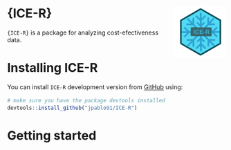 # {ICE-R} <img src="Icon.png" align="right" alt="" width="120" />

`{ICE-R}` is a package for analyzing cost-efectiveness data.

# Installing ICE-R

You can install `ICE-R` development version from [GitHub](https://github.com/jpablo91/ICE-R) using:

```r
# make sure you have the package devtools installed
devtools::install_github("jpablo91/ICE-R")
```

# Getting started


